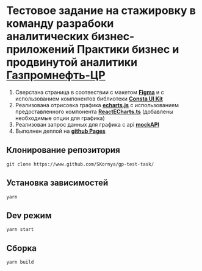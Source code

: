 # Тестовое задание на стажировку в команду разрабоки аналитических бизнес-приложений Практики бизнес и продвинутой аналитики [**Газпромнефть-ЦР**](https://ds.gazprom-neft.ru/)

1. Сверстана страница в соотвествии с макетом [**Figma**](https://www.figma.com/file/CppcOcor3NP1BfrppRgd4a/Test?node-id=0%3A1&mode=dev) и с использованием компонентов библиотеки [**Consta UI Kit**](https://consta.design/libs/uikit)
2. Реализована отрисовка графика [**echarts.js**](https://echarts.apache.org/en/index.html) с использованием предоставленного компонента [**ReactECharts.ts**](./src/Echarts/ReactECharts.tsx) (добавлены необходимые опции для графика)
3. Реализован запрос данных для графика с api [**mockAPI**](https://mockapi.io/)
4. Выполнен деплой на [**github Pages**](https://skornya.github.io/gp-test-task/)

## Клонирование репозитория

`git clone https://www.github.com/SKornya/gp-test-task/`

## Установка зависимостей

`yarn`

## Dev режим

`yarn start`

## Сборка

`yarn build`
